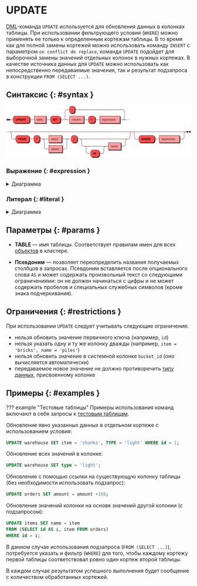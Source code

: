 # UPDATE

[DML](dml.md)-команда `UPDATE` используется для обновления данных в
колонках таблицы. При использовании фильтрующего условия (`WHERE`) можно
применять ее только к определенным кортежам таблицы. В то время как для
полной замены кортежей можно использовать команду `INSERT` c параметром
`on conflict do replace`, команда `UPDATE` подойдет для выборочной
замены значений отдельных колонок в нужных кортежах. В качестве
источника данных для `UPDATE` можно использовать как непосредственно
передаваемые значения, так и результат подзапроса в конструкции `FROM
(SELECT ...)`.

## Синтаксис {: #syntax }

![Update](../../images/ebnf/update.svg)

### Выражение {: #expression }

<details><summary>Диаграмма</summary><p>
![Expression](../../images/ebnf/expression.svg)
</p></details>

### Литерал {: #literal }

<details><summary>Диаграмма</summary><p>
![Literal](../../images/ebnf/literal.svg)
</p></details>

## Параметры {: #params }

* **TABLE** — имя таблицы. Соответствует правилам имен для всех
  [объектов](object.md) в кластере.

* **Псевдоним** — позволяет переопределить названия получаемых столбцов
в запросах. Псевдоним вставляется после опционального слова `AS` и может
содержать произвольный текст со следующими ограничениями: он не должен
начинаться с цифры и не может содержать пробелов и специальных служебных
символов (кроме знака подчеркивания).

## Ограничения {: #restrictions }

При использовании `UPDATE` следует учитывать следующие ограничения:

- нельзя обновить значение первичного ключа (например, `id`)
- нельзя указать одну и ту же колонку дважды (например, `item = 'bricks',
  name = 'piles'`)
- нельзя обновить значение в системной колонке `bucket_id` (оно
  вычисляется автоматически)
- передаваемое новое значение не должно противоречить [типу
  данных](../sql_types.md), присвоенному колонке

## Примеры {: #examples }

??? example "Тестовые таблицы"
    Примеры использования команд включают в себя запросы к [тестовым
    таблицам](../legend.md).

Обновление явно указанных данных в отдельном кортеже с использованием
условия:

```sql
UPDATE warehouse SET item = 'chunks', TYPE = 'light' WHERE id = 1;
```

Обновление всех значений в колонке:

```sql
UPDATE warehouse SET type = 'light';

```

Обновление с помощью ссылки на существующую колонку таблицы (без
необходимости использовать подзапрос):

```sql
UPDATE orders SET amount = amount +100;
```

Обновление значений колонки на основе значений другой колонки (с
подзапросом):

```sql
UPDATE items SET name = item
FROM (SELECT id AS i, item FROM orders)
WHERE id = i;
```

В данном случае использования подзапроса (`FROM (SELECT ...)`),
потребуется указать и фильтр (`WHERE`) для того, чтобы каждому кортежу
первой таблицы соответствовал ровно один кортеж второй таблицы.

В каждом случае результатом успешного выполнения будет сообщение с
количеством обработанных кортежей.
